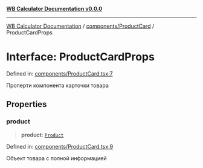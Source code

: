 [**WB Calculator Documentation v0.0.0**](../../../README.md)

***

[WB Calculator Documentation](../../../README.md) / [components/ProductCard](../README.md) / ProductCardProps

# Interface: ProductCardProps

Defined in: [components/ProductCard.tsx:7](https://github.com/MitrofanKaufman/unitcalc/blob/46369bebdb436c227fb4c58fb7e6af58af7c90ab/app/web/src/components/ProductCard.tsx#L7)

Проперти компонента карточки товара

## Properties

### product

> **product**: [`Product`](../../../hooks/useWildberriesSearch/interfaces/Product.md)

Defined in: [components/ProductCard.tsx:9](https://github.com/MitrofanKaufman/unitcalc/blob/46369bebdb436c227fb4c58fb7e6af58af7c90ab/app/web/src/components/ProductCard.tsx#L9)

Объект товара с полной информацией

